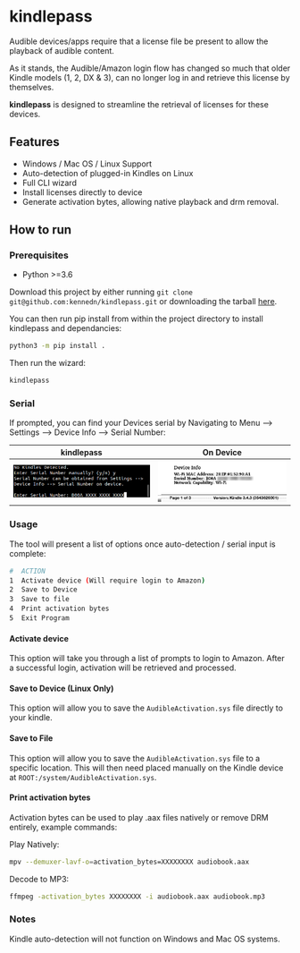 # kindlepass
Audible devices/apps require that a license file be present to allow the playback of audible content.

As it stands, the Audible/Amazon login flow has changed so much that older Kindle models (1, 2, DX & 3), can no longer log in and retrieve this license by themselves.

**kindlepass** is designed to streamline the retrieval of licenses for these devices.

## Features
- Windows / Mac OS / Linux Support
- Auto-detection of plugged-in Kindles on Linux
- Full CLI wizard
- Install licenses directly to device
- Generate activation bytes, allowing native playback and drm removal.

## How to run

### Prerequisites
- Python >=3.6

Download this project by either running `git clone git@github.com:kennedn/kindlepass.git`
or downloading the tarball [here](https://github.com/kennedn/kindlepass/archive/master.zip).
  
You can then run pip install from within the project directory to install kindlepass and dependancies:
```bash
python3 -m pip install .
```
Then run the wizard:
```bash
kindlepass
```
### Serial
If prompted, you can find your Devices serial by Navigating to
Menu --> Settings --> Device Info --> Serial Number:

kindlepass                                       | On Device             	                         
:-----------------------------------------------:|:-----------------------------------------------:
<img src="images/serial_script.png" width="400"/>|<img src="images/serial_device.png" width="400"/>

### Usage
The tool will present a list of options once auto-detection / serial input is complete:
```bash
#  ACTION                                        
1  Activate device (Will require login to Amazon)
2  Save to Device                                
3  Save to file                                  
4  Print activation bytes                        
5  Exit Program
```
#### Activate device
This option will take you through a list of prompts to login to Amazon. After a successful login, activation will
be retrieved and processed.

#### Save to Device (Linux Only)
This option will allow you to save the `AudibleActivation.sys` file directly to your kindle.

#### Save to File
This option will allow you to save the `AudibleActivation.sys` file to a specific location. This will then need placed
manually on the Kindle device at `ROOT:/system/AudibleActivation.sys`.

#### Print activation bytes
Activation bytes can be used to play .aax files natively or remove DRM entirely, example commands:

Play Natively:
```bash
mpv --demuxer-lavf-o=activation_bytes=XXXXXXXX audiobook.aax
```

Decode to MP3:
```bash
ffmpeg -activation_bytes XXXXXXXX -i audiobook.aax audiobook.mp3
```

### Notes
Kindle auto-detection will not function on Windows and Mac OS systems.
